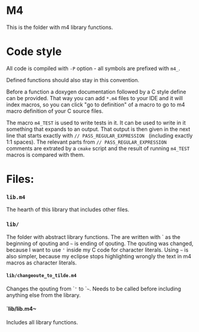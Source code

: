 # M4

This is the folder with m4 library functions.

# Code style

All code is compiled with `-P` option - all symbols are prefixed with `m4_`.

Defined functions should also stay in this convention.

Before a function a doxygen documentation followed by a C style define can be provided.
That way you can add `*.m4` files to your IDE and it will index macros, so you can
click "go to definition" of a macro to go to m4 macro definition of your C source files.

The macro `m4_TEST` is used to write tests in it. It can be used to write in it something 
that expands to an output. That output is then given in the next line that starts exactly with 
`// PASS_REGULAR_EXPRESSION ` (including exactly 1:1 spaces). The relevant parts from
`// PASS_REGULAR_EXPRESSION ` comments are extrated by a `cmake` script and the result
of running `m4_TEST` macros is compared with them. 

# Files:

### `lib.m4`

The hearth of this library that includes other files.

### `lib/`

The folder with abstract library functions. The are written with \` as the beginning of qouting
and `~` is ending of qouting. The qouting was changed, because I want to use `'` inside my C 
code for character literals. Using `~` is also simpler, because my eclipse stops highlighting
wrongly the text in m4 macros as character literals.

#### `lib/changeoute_to_tilde.m4`

Changes the qouting from \``'` to \``~`. Needs to be called before including anything else
from the library.

#### `lib/lib.m4~

Includes all library functions.

